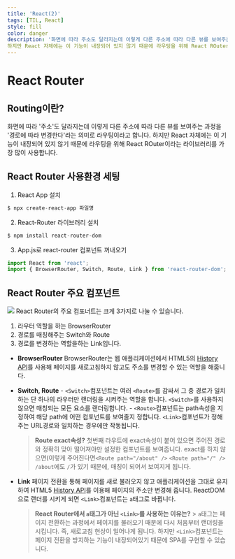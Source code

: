 ```yaml
---
title: 'React(2)'
tags: [TIL, React]
style: fill
color: danger
description: '화면에 따라 주소도 달라지는데 이렇게 다른 주소에 따라 다른 뷰를 보여주는 과정을 '경로에 따라 변경한다'라는 의미로 라우팅이라고 합니다.
하지만 React 자체에는 이 기능이 내장되어 있지 않기 때문에 라우팅을 위해 React ROuter이라는 라이브러리를 가장 많이 사용합니다.'
---
```


# React Router

## Routing이란?

화면에 따라 '주소'도 달라지는데 이렇게 다른 주소에 따라 다른 뷰를 보여주는 과정을 '경로에 따라 변경한다'라는 의미로 라우팅이라고 합니다.
하지만 React 자체에는 이 기능이 내장되어 있지 않기 때문에 라우팅을 위해 React ROuter이라는 라이브러리를 가장 많이 사용합니다.

## React Router 사용환경 세팅

1. React App 설치

```js
$ npx create-react-app 파일명
```

2. React-Router 라이브러리 설치

```js
$ npm install react-router-dom
```

3. App.js로 react-router 컴포넌트 꺼내오기

```js
import React from 'react';
import { BrowserRouter, Switch, Route, Link } from 'react-router-dom';
```

## React Router 주요 컴포넌트

![](https://images.velog.io/images/blackdavil01/post/3146672d-b4b9-42b6-b965-66858a5e5ad2/%EC%8A%A4%ED%81%AC%EB%A6%B0%EC%83%B7,%202021-07-09%2015-43-39.png)
React Router의 주요 컴포너트는 크게 3가지로 나눌 수 있습니다.

1. 라우터 역할을 하는 BrowserRouter
2. 경로를 매칭해주는 Switch와 Route
3. 경로를 변경하는 역할을하는 Link입니다.

- **BrowserRouter**
  BrowserRouter는 웹 애플리케이션에서 HTML5의 [History API](https://developer.mozilla.org/ko/docs/Web/API/History_API)를 사용해 페이지를 새로고침하지 않고도 주소를 변경할 수 있는 역할을 해줍니다.

- **Switch, Route** - `<Switch>`컴포넌트는 여러 `<Route>`를 감싸서 그 중 경로가 일치하는 단 하나의 라우터만 랜더링을 시켜주는 역할을 합니다. `<Switch>`를 사용하지 않으면 매칭되는 모든 요소를 랜더링합니다. - `<Route>`컴포넌트는 path속성을 지정하여 해당 path에 어떤 컴포넌트를 보여줄지 정합니다. `<Link>`컴포넌트가 정해주는 URL경로와 일치하는 경우에만 작동됩니다.
  > **Route exact속성?**
  > 첫번째 라우트에 exact속성이 붙어 있으면 주어진 경로와 정확히 맞아 떨어져야만 설정한 컴포넌트를 보여줍니다. exact를 하지 않으면(이렇게 주어진다면`<Route path="/about" />` `<Route path="/" />` `/about`에도 `/`가 있기 때문에, 매칭이 되어서 보여지게 됩니다.
- **Link**
  페이지 전환을 통해 페이지를 새로 불러오지 않고 애플리케이션을 그대로 유지하여 HTML5 [History API](https://developer.mozilla.org/ko/docs/Web/API/History_API)를 이용해 페이지의 주소만 변경해 줍니다.
  ReactDOM으로 랜더를 시키게 되면 `<Link>`컴포넌트는 `a`태그로 바뀝니다.
  > **React Router에서 `a`태그가 아닌 `<Link>`를 사용하는 이유는?** > `a`태그는 페이지 전환하는 과정에서 페이지를 불러오기 때문에 다시 처음부터 랜더링을 시킵니다. 즉, 새로고침 현상이 일어나게 됩니다. 하지만 `<Link>`컴포넌트는 페이지 전환을 방지하는 기능이 내장되어있기 때문에 SPA를 구현할 수 있습니다.
